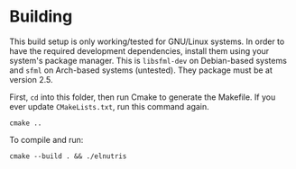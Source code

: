 # Building

This build setup is only working/tested for GNU/Linux systems. In order to have the required development dependencies, install them using your system's package manager. This is `libsfml-dev` on Debian-based systems and `sfml` on Arch-based systems (untested). They package must be at version 2.5.

First, `cd` into this folder, then run Cmake to generate the Makefile. If you ever update `CMakeLists.txt`, run this command again.

```SH
cmake ..
```

To compile and run:

```SH
cmake --build . && ./elnutris
```
